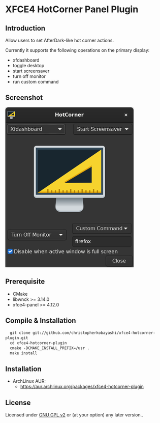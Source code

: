 XFCE4 HotCorner Panel Plugin
==============================

Introduction
--------------

Allow users to set AfterDark-like hot corner actions.

Currently it supports the following operations on the primary display:

  - xfdashboard
  - toggle desktop
  - start screensaver
  - turn off monitor
  - run custom command

Screenshot
------------------------
 ![Screenshot](doc/screenshot.png?raw=true "Screenshot")

Prerequisite
------------------------

  - CMake
  - libwnck >= 3.14.0
  - xfce4-panel >= 4.12.0

Compile & Installation
-------------------------

```console
  git clone git://github.com/christopherkobayashi/xfce4-hotcorner-plugin.git
  cd xfce4-hotcorner-plugin
  cmake -DCMAKE_INSTALL_PREFIX=/usr .
  make install
```

Installation
----------------------

  - ArchLinux AUR: 
    - https://aur.archlinux.org/packages/xfce4-hotcorner-plugin

License
-----------

Licensed under [GNU GPL v2][0] or (at your option) any later version..

[0]: https://www.gnu.org/licenses/gpl-2.0.html
